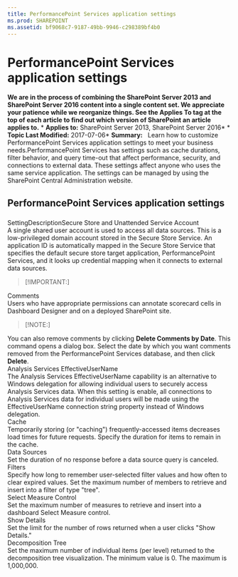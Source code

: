```yaml
---
title: PerformancePoint Services application settings
ms.prod: SHAREPOINT
ms.assetid: bf9068c7-9187-49bb-9946-c298389bf4b0
---
```



# PerformancePoint Services application settings
 **We are in the process of combining the SharePoint Server 2013 and SharePoint Server 2016 content into a single content set. We appreciate your patience while we reorganize things. See the Applies To tag at the top of each article to find out which version of SharePoint an article applies to.** * **Applies to:** SharePoint Server 2013, SharePoint Server 2016*  * **Topic Last Modified:** 2017-07-06* **Summary:**   Learn how to customize PerformancePoint Services application settings to meet your business needs.PerformancePoint Services has settings such as cache durations, filter behavior, and query time-out that affect performance, security, and connections to external data. These settings affect anyone who uses the same service application. The settings can be managed by using the SharePoint Central Administration website.
## PerformancePoint Services application settings


### 

SettingDescriptionSecure Store and Unattended Service Account  <br/> A single shared user account is used to access all data sources. This is a low-privileged domain account stored in the Secure Store Service. An application ID is automatically mapped in the Secure Store Service that specifies the default secure store target application, PerformancePoint Services, and it looks up credential mapping when it connects to external data sources.  <br/> 
> [!IMPORTANT:]

  
    
    

Comments  <br/> Users who have appropriate permissions can annotate scorecard cells in Dashboard Designer and on a deployed SharePoint site.  <br/> 
> [!NOTE:]

  
    
    

You can also remove comments by clicking **Delete Comments by Date**. This command opens a dialog box. Select the date by which you want comments removed from the PerformancePoint Services database, and then click **Delete**. <br/> Analysis Services EffectiveUserName  <br/> The Analysis Services EffectiveUserName capability is an alternative to Windows delegation for allowing individual users to securely access Analysis Services data. When this setting is enable, all connections to Analysis Services data for individual users will be made using the EffectiveUserName connection string property instead of Windows delegation.  <br/> Cache  <br/> Temporarily storing (or "caching") frequently-accessed items decreases load times for future requests. Specify the duration for items to remain in the cache.  <br/> Data Sources  <br/> Set the duration of no response before a data source query is canceled.  <br/> Filters  <br/> Specify how long to remember user-selected filter values and how often to clear expired values. Set the maximum number of members to retrieve and insert into a filter of type "tree".  <br/> Select Measure Control  <br/> Set the maximum number of measures to retrieve and insert into a dashboard Select Measure control.  <br/> Show Details  <br/> Set the limit for the number of rows returned when a user clicks "Show Details."  <br/> Decomposition Tree  <br/> Set the maximum number of individual items (per level) returned to the decomposition tree visualization. The minimum value is 0. The maximum is 1,000,000.  <br/> 
